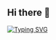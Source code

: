 ## Hi there 👋


[![Typing SVG](https://readme-typing-svg.demolab.com?font=Fira+Code&pause=1000&width=435&lines=Hai+Iam+Aashi+Ashfak++;Pyhton+Full+Stack+Developer)](https://git.io/typing-svg)
